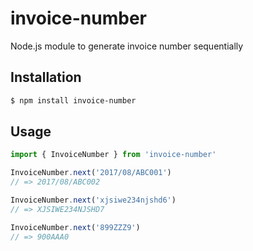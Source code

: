 # invoice-number
Node.js module to generate invoice number sequentially 

## Installation

```sh
$ npm install invoice-number
```
## Usage

```typescript
import { InvoiceNumber } from 'invoice-number'

InvoiceNumber.next('2017/08/ABC001')
// => 2017/08/ABC002

InvoiceNumber.next('xjsiwe234njshd6')
// => XJSIWE234NJSHD7

InvoiceNumber.next('899ZZZ9')
// => 900AAA0

```

